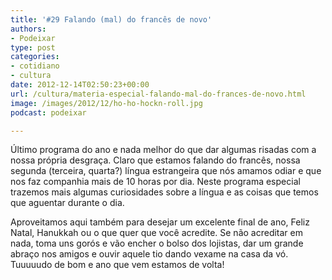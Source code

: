 ```yaml
---
title: '#29 Falando (mal) do francês de novo'
authors:
- Podeixar
type: post
categories:
- cotidiano
- cultura
date: 2012-12-14T02:50:23+00:00
url: /cultura/materia-especial-falando-mal-do-frances-de-novo.html
image: /images/2012/12/ho-ho-hockn-roll.jpg
podcast: podeixar

---
```

Último programa do ano e nada melhor do que dar algumas risadas com a nossa própria desgraça. Claro que estamos falando do francês, nossa segunda (terceira, quarta?) língua estrangeira que nós amamos odiar e que nos faz companhia mais de 10 horas por dia. Neste programa especial trazemos mais algumas curiosidades sobre a língua e as coisas que temos que aguentar durante o dia.

Aproveitamos aqui também para desejar um excelente final de ano, Feliz Natal, Hanukkah ou o que quer que você acredite. Se não acreditar em nada, toma uns gorós e vão encher o bolso dos lojistas, dar um grande abraço nos amigos e ouvir aquele tio dando vexame na casa da vó. Tuuuuudo de bom e ano que vem estamos de volta!